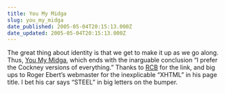 ```yaml
---
title: You My Midga
slug: you_my_midga
date_published: 2005-05-04T20:15:13.000Z
date_updated: 2005-05-04T20:15:13.000Z
---
```


The great thing about identity is that we get to make it up as we go along. Thus, [You My Midga](http://rogerebert.suntimes.com/apps/pbcs.dll/article?AID=/20050501/COMMENTARY/50429001), which ends with the inarguable conclusion “I prefer the Cockney versions of everything.” Thanks to [RCB](http://www.rebeccablood.net/) for the link, and big ups to Roger Ebert’s webmaster for the inexplicable “XHTML” in his page title. I bet his car says “STEEL” in big letters on the bumper.

